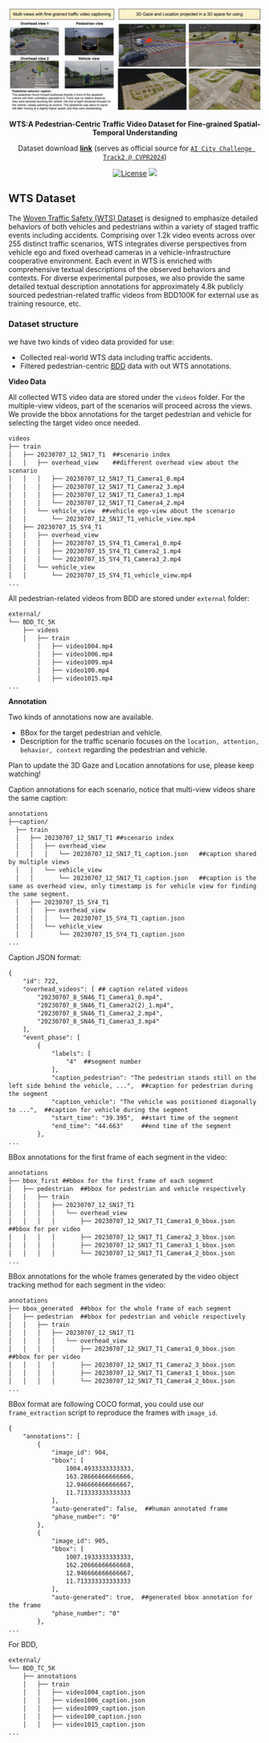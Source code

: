 <div id="top" align="center">

<p align="center">
  <img src="assets/images/overview.png">
</p>

**WTS:A Pedestrian-Centric Traffic Video Dataset for Fine-grained Spatial-Temporal Understanding**

Dataset download [**link**](TBA) (serves as official source for [`AI City Challenge Track2 @ CVPR2024`](TBA))
</div>

<div id="top" align="center">
  
[![License](https://img.shields.io/badge/license-Apache%202.0-blue.svg)](#licenseandcitation)
[![](https://img.shields.io/badge/Latest%20release-v1.0-yellow)](#gettingstarted)

</div>

## WTS Dataset <a name="highlight"></a>

The [Woven Traffic Safety (WTS) Dataset](https://woven-visionai.github.io/wts-dataset-homepage/) is designed to emphasize detailed behaviors of both vehicles and pedestrians within a variety of staged traffic events including accidents.
Comprising over 1.2k video events across over 255 distinct traffic scenarios, WTS integrates diverse perspectives from vehicle ego and fixed overhead cameras in a vehicle-infrastructure cooperative environment.
Each event in WTS is enriched with comprehensive textual descriptions of the observed behaviors and contexts.
For diverse experimental purposes, we also provide the same detailed textual description annotations for approximately 4.8k publicly sourced pedestrian-related traffic videos from BDD100K for external use as training resource, etc.

### Dataset structure
we have two kinds of video data provided for use:
- Collected real-world WTS data including traffic accidents.
- Filtered pedestrian-centric [BDD]([/docs/data_prep_nus.md](https://www.vis.xyz/bdd100k/)https://www.vis.xyz/bdd100k/) data with out WTS annotations.

**Video Data**

All collected WTS video data are stored under the `videos` folder. 
For the multiple-view videos, part of the scenarios will proceed across the views.
We provide the bbox annotations for the target pedestrian and vehicle for selecting the target video once needed. 
```
videos
├── train
│   ├── 20230707_12_SN17_T1  ##scenario index
│   │   ├── overhead_view    ##different overhead view about the scenario
│   │   │   ├── 20230707_12_SN17_T1_Camera1_0.mp4
│   │   │   ├── 20230707_12_SN17_T1_Camera2_3.mp4
│   │   │   ├── 20230707_12_SN17_T1_Camera3_1.mp4
│   │   │   └── 20230707_12_SN17_T1_Camera4_2.mp4
│   │   └── vehicle_view  ##vehicle ego-view about the scenario
│   │       └── 20230707_12_SN17_T1_vehicle_view.mp4
│   ├── 20230707_15_SY4_T1
│   │   ├── overhead_view
│   │   │   ├── 20230707_15_SY4_T1_Camera1_0.mp4
│   │   │   ├── 20230707_15_SY4_T1_Camera2_1.mp4
│   │   │   └── 20230707_15_SY4_T1_Camera3_2.mp4
│   │   └── vehicle_view
│   │       └── 20230707_15_SY4_T1_vehicle_view.mp4
...
```
All pedestrian-related videos from BDD are stored under `external` folder:
```
external/
└── BDD_TC_5K
    ├── videos
    │   ├── train
        │   ├── video1004.mp4
        │   ├── video1006.mp4
        │   ├── video1009.mp4
        │   ├── video100.mp4
        │   ├── video1015.mp4
...
```

**Annotation**

Two kinds of annotations now are available. 
- BBox for the target pedestrian and vehicle.
- Description for the traffic scenario focuses on the `location, attention, behavior, context` regarding the pedestrian and vehicle.

Plan to update the 3D Gaze and Location annotations for use, please keep watching!

Caption annotations for each scenario, notice that multi-view videos share the same caption:
```
annotations
├──caption/
  ├── train
  │   ├── 20230707_12_SN17_T1 ##scenario index
  │   │   ├── overhead_view   
  │   │   │   └── 20230707_12_SN17_T1_caption.json   ##caption shared by multiple views
  │   │   └── vehicle_view   
  │   │       └── 20230707_12_SN17_T1_caption.json   ##caption is the same as overhead view, only timestamp is for vehicle view for finding the same segment.
  │   ├── 20230707_15_SY4_T1
  │   │   ├── overhead_view
  │   │   │   └── 20230707_15_SY4_T1_caption.json
  │   │   └── vehicle_view
  │   │       └── 20230707_15_SY4_T1_caption.json
...
```
Caption JSON format:
```
{
    "id": 722,
    "overhead_videos": [ ## caption related videos
        "20230707_8_SN46_T1_Camera1_0.mp4",
        "20230707_8_SN46_T1_Camera2(2)_1.mp4",
        "20230707_8_SN46_T1_Camera2_2.mp4",
        "20230707_8_SN46_T1_Camera3_3.mp4"
    ],
    "event_phase": [
        {
            "labels": [
                "4"  ##segment number
            ],
            "caption_pedestrian": "The pedestrian stands still on the left side behind the vehicle, ...",  ##caption for pedestrian during the segment
            "caption_vehicle": "The vehicle was positioned diagonally to ...",  ##caption for vehicle during the segment
            "start_time": "39.395",  ##start time of the segment
            "end_time": "44.663"     ##end time of the segment
        },
...
```

BBox annotations for the first frame of each segment in the video:
```
annotations
├── bbox_first ##bbox for the first frame of each segment
│   ├── pedestrian  ##bbox for pedestrian and vehicle respectively 
│   │   ├── train
│   │   │   ├── 20230707_12_SN17_T1
│   │   │   │   └── overhead_view
│   │   │   │       ├── 20230707_12_SN17_T1_Camera1_0_bbox.json  ##bbox for per video
│   │   │   │       ├── 20230707_12_SN17_T1_Camera2_3_bbox.json
│   │   │   │       ├── 20230707_12_SN17_T1_Camera3_1_bbox.json
│   │   │   │       └── 20230707_12_SN17_T1_Camera4_2_bbox.json
...
```
BBox annotations for the whole frames generated by the video object tracking method for each segment in the video:
```
annotations
├── bbox_generated  ##bbox for the whole frame of each segment
│   ├── pedestrian  ##bbox for pedestrian and vehicle respectively 
│   │   ├── train
│   │   │   ├── 20230707_12_SN17_T1
│   │   │   │   └── overhead_view
│   │   │   │       ├── 20230707_12_SN17_T1_Camera1_0_bbox.json  ##bbox for per video
│   │   │   │       ├── 20230707_12_SN17_T1_Camera2_3_bbox.json
│   │   │   │       ├── 20230707_12_SN17_T1_Camera3_1_bbox.json
│   │   │   │       └── 20230707_12_SN17_T1_Camera4_2_bbox.json
...
```
BBox format are following COCO format, you could use our `frame_extraction` script to reproduce the frames with `image_id`.
```
{
    "annotations": [
        {
            "image_id": 904,
            "bbox": [
                1004.4933333333333,
                163.28666666666666,
                12.946666666666667,
                11.713333333333333
            ],
            "auto-generated": false,  ##human annotated frame
            "phase_number": "0"
        },
        {
            "image_id": 905,
            "bbox": [
                1007.1933333333333,
                162.20666666666668,
                12.946666666666667,
                11.713333333333333
            ],
            "auto-generated": true,  ##generated bbox annotation for the frame
            "phase_number": "0"
        },
...
```

For BDD,
```
external/
└── BDD_TC_5K
    ├── annotations
    │   ├── train
    │   │   ├── video1004_caption.json
    │   │   ├── video1006_caption.json
    │   │   ├── video1009_caption.json
    │   │   ├── video100_caption.json
    │   │   ├── video1015_caption.json
...
```
